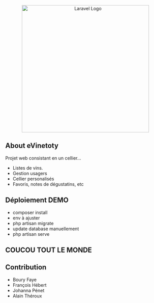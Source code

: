 <p align="center"><a href="https://laravel.com" target="_blank"><img src="https://raw.githubusercontent.com/laravel/art/master/logo-lockup/5%20SVG/2%20CMYK/1%20Full%20Color/laravel-logolockup-cmyk-red.svg" width="400" alt="Laravel Logo"></a></p>


## About eVinetoty

Projet web consistant en un cellier...

- Listes de vins.
- Gestion usagers
- Cellier personalisés
- Favoris, notes de dégustatins, etc



## Déploiement DEMO

- composer install
- env à ajuster
- php artisan migrate
- update database manuellement
- php artisan serve


## COUCOU TOUT LE MONDE








## Contribution

-   Boury Faye
-   François Hébert
-   Johanna Pénet
-   Alain Théroux


